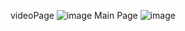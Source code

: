 videoPage
![image](https://github.com/sahilpawar58/youtubeUI/assets/63465844/aba8b5b0-ede1-4578-95a7-c41f19ce3091)
Main Page
![image](https://github.com/sahilpawar58/youtubeUI/assets/63465844/1a12e80d-9585-4eb1-af51-7fa3b68bca1c)

